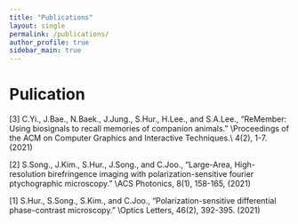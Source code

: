 ```yaml
---
title: "Publications"
layout: single
permalink: /publications/
author_profile: true
sidebar_main: true
---
```


# Pulication

[3] C.Yi., J.Bae., N.Baek., J.Jung., S.Hur., H.Lee., and S.A.Lee., “ReMember: Using biosignals to recall memories of companion animals.” \Proceedings of the ACM on Computer Graphics and Interactive Techniques.\ 4(2), 1-7. (2021)

[2] S.Song., J.Kim., S.Hur., J.Song., and C.Joo., “Large-Area, High-resolution birefringence imaging with polarization-sensitive fourier ptychographic microscopy.” \ACS Photonics\, 8(1), 158-165, (2021)

[1] S.Hur., S.Song., S.Kim., and C.Joo., “Polarization-sensitive differential phase-contrast microscopy.” \Optics Letters\, 46(2), 392-395. (2021)
